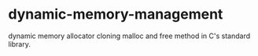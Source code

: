 # dynamic-memory-management
dynamic memory allocator cloning malloc and free method in C's standard library.
